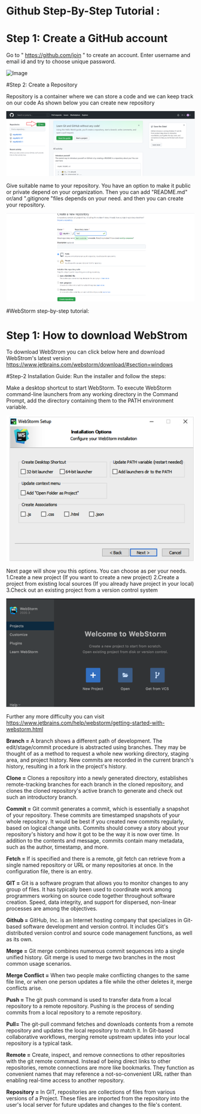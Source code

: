 # Github Step-By-Step Tutorial :

# Step 1: Create a GitHub account
 
Go to  " https://github.com/join " to create an account. Enter username and email id and try to choose unique password.
 
![Image](https://user-images.githubusercontent.com/91209217/134709240-cff6adab-b938-45dc-aaad-eacad88f4d20.png) 

#Step 2: Create a Repository 

Repository is a container where we can store a code and we can
keep track on our code
As shown below you can create new repository

![image](repo.png)

Give suitable name to your repository.
You have an option to make it public or private depend on your organization.
Then you can add "README.md" or/and ".gitignore "files depends on your need.
and then you can create your repository.

![image](repo2.png)

#WebStorm step-by-step tutorial:
# Step 1: How to download WebStrom 
To download WebStrom you can click below here and download WebStrom's latest version
https://www.jetbrains.com/webstorm/download/#section=windows

#Step-2 Installation Guide:
Run the installer and follow the steps:

Make a desktop shortcut to start WebStorm.
To execute WebStorm command-line launchers from any working directory in the Command Prompt, 
add the directory containing them to the PATH environment variable.

![image](Web1.PNG)

Next page will show you this options. You can choose as per your needs.
1.Create a new project (If you want to create a new project)
2.Create a project from existing local sources (If you already have project in your local)
3.Check out an existing project from a version control system

![image](Web2.PNG)

Further any more difficulty you can visit
https://www.jetbrains.com/help/webstorm/getting-started-with-webstorm.html



**Branch =**
A branch shows a different path of development. The edit/stage/commit procedure is abstracted using branches. They may be thought of as a method to request a whole new working directory, staging area, and project history. 
New commits are recorded in the current branch's history, resulting in a fork in the project's history.

**Clone =**
Clones a repository into a newly generated directory, establishes remote-tracking branches for each branch in the cloned repository, 
and clones the cloned repository's active branch to generate and check out such an introductory branch.

**Commit =**
Git commit generates a commit, which is essentially a snapshot of your repository. These commits are timestamped snapshots of your whole repository. It would be best if you created new commits regularly, based on logical change units. Commits should convey a story about your repository's history and how it got to be the way it is now over time. 
In addition to the contents and message, commits contain many metadata, such as the author, timestamp, and more.

**Fetch =**
If <group> is specified and there is a remote, git fetch can retrieve from a single named repository or URL or many repositories at once. 
In the configuration file, there is an <groups> entry.

**GIT =**
Git is a software program that allows you to monitor changes to any group of files. It has typically been used to coordinate work among programmers working on source code together throughout software creation. 
Speed, data integrity, and support for dispersed, non-linear processes are among the objectives.

**Github =**
GitHub, Inc. is an Internet hosting company that specializes in Git-based software development and version control. 
It includes Git's distributed version control and source code management functions, as well as its own.

**Merge =**
Git merge combines numerous commit sequences into a single unified history. Git merge is used to merge two branches in the most common usage scenarios.

**Merge Conflict =**
When two people make conflicting changes to the same file line, or when one person updates a file while the other deletes it, merge conflicts arise.

**Push =**
The git push command is used to transfer data from a local repository to a remote repository. Pushing is the process of sending commits from a local repository to a remote repository.

**Pull=**
The git-pull command fetches and downloads contents from a remote repository and updates the local repository to match it.
In Git-based collaborative workflows, merging remote upstream updates into your local repository is a typical task.

**Remote =**
Create, inspect, and remove connections to other repositories with the git remote command. Instead of being direct links to other repositories, remote connections are more like bookmarks. 
They function as convenient names that may reference a not-so-convenient URL rather than enabling real-time access to another repository.

**Repository =**
In GIT, repositories are collections of files from various versions of a Project. 
These files are imported from the repository into the user's local server for future updates and changes to the file's content.
